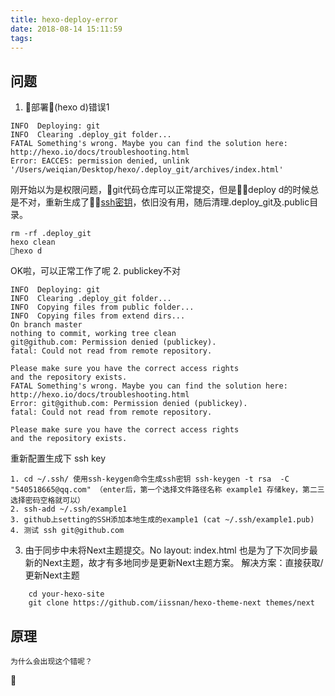 ```yaml
---
title: hexo-deploy-error
date: 2018-08-14 15:11:59
tags:
---
```

## 问题
1. 部署(hexo d)错误1
```
INFO  Deploying: git
INFO  Clearing .deploy_git folder...
FATAL Something's wrong. Maybe you can find the solution here: http://hexo.io/docs/troubleshooting.html
Error: EACCES: permission denied, unlink '/Users/weiqian/Desktop/hexo/.deploy_git/archives/index.html'
```
刚开始以为是权限问题，git代码仓库可以正常提交，但是deploy d的时候总是不对，重新生成了[ssh密钥](https://weiqian93.github.io/2018/07/17/Git-ssh-key/)，依旧没有用，随后清理.deploy_git及.public目录。

```
rm -rf .deploy_git 
hexo clean 
hexo d
```
OK啦，可以正常工作了呢
2. publickey不对
```
INFO  Deploying: git
INFO  Clearing .deploy_git folder...
INFO  Copying files from public folder...
INFO  Copying files from extend dirs...
On branch master
nothing to commit, working tree clean
git@github.com: Permission denied (publickey).
fatal: Could not read from remote repository.

Please make sure you have the correct access rights
and the repository exists.
FATAL Something's wrong. Maybe you can find the solution here: http://hexo.io/docs/troubleshooting.html
Error: git@github.com: Permission denied (publickey).
fatal: Could not read from remote repository.

Please make sure you have the correct access rights
and the repository exists.
```
重新配置生成下 ssh key
```
1. cd ~/.ssh/ 使用ssh-keygen命令生成ssh密钥 ssh-keygen -t rsa  -C "540518665@qq.com" （enter后，第一个选择文件路径名称 example1 存储key，第二三选择密码空格就可以）
2. ssh-add ~/.ssh/example1
3. github上setting的SSH添加本地生成的example1 (cat ~/.ssh/example1.pub)
4. 测试 ssh git@github.com
```
3. 由于同步中未将Next主题提交。No layout: index.html
也是为了下次同步最新的Next主题，故才有多地同步是更新Next主题方案。
解决方案：直接获取/更新Next主题
``` 
    cd your-hexo-site
    git clone https://github.com/iissnan/hexo-theme-next themes/next
```
## 原理
```
为什么会出现这个错呢？
```
